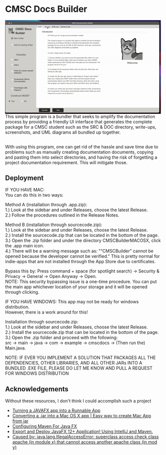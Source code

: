 
# CMSC Docs Builder

<img align="right" src="cmscdocs.gif" alt="gif of the CMSCDocs demo">
This simple program is a bundler that seeks to amplify the documentation process by 
providing a friendly UI interface that generates the complete package for a CMSC student
such as the SRC & DOC directory, write-ups, screenshots, and UML diagrams all bundled up together. 

## 
  
With using this program, one can get rid of the hassle and save time due to problems such as manually creating documentation
documents, copying and pasting them into select directories, and having the risk of forgetting a project 
documentation requirement. This will mitigate those.  



## Deployment

IF YOU HAVE MAC:  
You can do this in two ways:

Method A (installation through .app.zip):  
1.) Look at the sidebar and under Releases, choose the latest Release.  
2.) Follow the procedures outlined in the Release Notes.

Method B (installation through sourcecode.zip):  
1.) Look at the sidebar and under Releases, choose the latest Release.  
2.) Install the sourcecode.zip that can be located in the bottom of the page.  
3.) Open the .zip folder and under the directory CMSCBuilderMACOSX, click the .app main icon.  
4.) There will be a warning message such as: "“CMSCBuilder” cannot be opened because the developer cannot be verified."
This is pretty normal for indie-apps that are not installed through the App Store due to certificates.   

Bypass this by:
Press command + space (for spotlight search) -> Security & Privacy -> General -> Open Anyway -> Open.  
NOTE: This security bypassing issue is a one-time procedure. You can put the main app whichever location of your storage and it will be opened through clicking.


IF YOU HAVE WINDOWS:
This app may not be ready for windows distribution.  
However, there is a work around for this!  

Installation through sourcecode.zip:  
1.) Look at the sidebar and under Releases, choose the latest Release.  
2.) Install the sourcecode.zip that can be located in the bottom of the page.  
3.) Open the .zip folder and proceed with the following:  
src -> main -> java -> com -> example -> cmscdocs -> (Then run the) Main.java.  

NOTE: IF EVER YOU IMPLEMENT A SOLUTION THAT PACKAGES ALL THE DEPENDENCIES, OTHER LIBRARIES, AND ALL
OTHER JARs INTO A BUNDLED .EXE FILE, PLEASE DO LET ME KNOW AND PULL A REQUEST FOR WINDOWS DISTRIBUTION

## Acknowledgements
Without these resources, I don't think I could accomplish such a project
- [Turning a JAVAFX app into a Runnable App](https://www.youtube.com/watch?v=IoPXzopsmpE&ab_channel=AD2)
- [Converting a .jar into a Mac OS X app | Easy way to create Mac App from jar](https://www.youtube.com/watch?v=ZI3U4I2nK2s&ab_channel=CoolITHelp)
- [Configuring Maven For Java FX](https://www.youtube.com/watch?v=RVzGvuM5syA&ab_channel=SnatchedAF)
- [Export and Deploy JavaFX 12+ Application! Using IntelliJ and Maven.](https://www.youtube.com/watch?v=yG8YCLYccVo&t=250s&ab_channel=ByteSmyth)
- [Caused by: java.lang.IllegalAccessError: superclass access check class apache (in module x) that cannot access another apache class (in mod y)](https://stackoverflow.com/questions/70320899/caused-by-java-lang-illegalaccesserror-superclass-access-check-class-apache-i)


